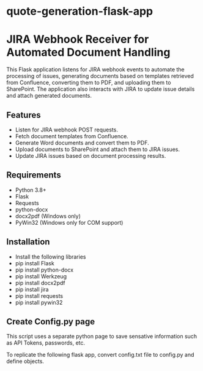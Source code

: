 # quote-generation-flask-app
# JIRA Webhook Receiver for Automated Document Handling

This Flask application listens for JIRA webhook events to automate the processing of issues, generating documents based on templates retrieved from Confluence, converting them to PDF, and uploading them to SharePoint. The application also interacts with JIRA to update issue details and attach generated documents.

## Features

- Listen for JIRA webhook POST requests.
- Fetch document templates from Confluence.
- Generate Word documents and convert them to PDF.
- Upload documents to SharePoint and attach them to JIRA issues.
- Update JIRA issues based on document processing results.

## Requirements

- Python 3.8+
- Flask
- Requests
- python-docx
- docx2pdf (Windows only)
- PyWin32 (Windows only for COM support)

## Installation

- Install the following libraries
- pip install Flask
- pip install python-docx
- pip install Werkzeug
- pip install docx2pdf
- pip install jira
- pip install requests
- pip install pywin32

## Create Config.py page

This script uses a separate python page to save sensative information such as API Tokens, passwords, etc.

To replicate the following flask app, convert config.txt file to config.py and define objects. 




